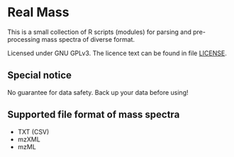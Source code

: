 # Real Mass

This is a small collection of R scripts (modules) for parsing and pre-processing mass spectra of diverse format.

Licensed under GNU GPLv3. The licence text can be found in file [LICENSE](./LICENSE).

## Special notice

No guarantee for data safety. Back up your data before using!

## Supported file format of mass spectra

- TXT (CSV)
- mzXML
- mzML
